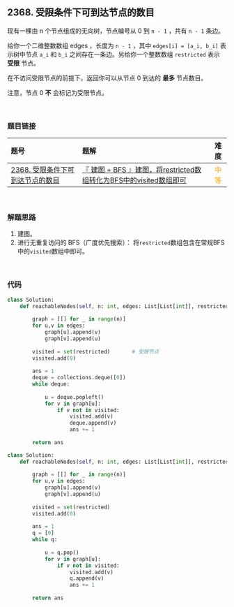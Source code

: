 
## 2368. 受限条件下可到达节点的数目


现有一棵由 n 个节点组成的无向树，节点编号从 0 到 `n - 1` ，共有 `n - 1` 条边。

给你一个二维整数数组 edges ，长度为 `n - 1` ，其中 `edges[i] = [a_i, b_i]` 表示树中节点 `a_i` 和 `b_i` 之间存在一条边。另给你一个整数数组 `restricted` 表示 **受限** 节点。

在不访问受限节点的前提下，返回你可以从节点 0 到达的 **最多** 节点数目。

注意，节点 0 **不** 会标记为受限节点。
 


<br>

### 题目链接

| 题号 |  题解 | 难度 |
| :-----| :---- | :----: |
| [2368. 受限条件下可到达节点的数目](https://leetcode.cn/problems/reachable-nodes-with-restrictions/description/) |  [『 建图 + BFS 』建图，将restricted数组转化为BFS中的visited数组即可](https://leetcode.cn/problems/reachable-nodes-with-restrictions/solutions/1728781/jie-ti-si-lu-1-jian-tu-2-jin-xing-wu-zho-yomn/) | <font color="orange"> 中等 </font> |

<br>





### 解题思路



1. 建图。
2. 进行无重复访问的 BFS（广度优先搜索）：
    将`restricted`数组包含在常规BFS中的`visited`数组中即可。


<br>

### 代码
```Python []
class Solution:
    def reachableNodes(self, n: int, edges: List[List[int]], restricted: List[int]) -> int:
        
        graph = [[] for _ in range(n)]
        for u,v in edges:
            graph[u].append(v)
            graph[v].append(u)
        
        visited = set(restricted)       # 受限节点
        visited.add(0)
        
        ans = 1
        deque = collections.deque([0])
        while deque:
            
            u = deque.popleft()
            for v in graph[u]:
                if v not in visited:
                    visited.add(v)
                    deque.append(v)
                    ans += 1
        
        return ans

```


```Python []
class Solution:
    def reachableNodes(self, n: int, edges: List[List[int]], restricted: List[int]) -> int:
        
        graph = [[] for _ in range(n)]
        for u,v in edges:
            graph[u].append(v)
            graph[v].append(u)
        
        visited = set(restricted)
        visited.add(0)
        
        ans = 1
        q = [0]
        while q:
            
            u = q.pop()
            for v in graph[u]:
                if v not in visited:
                    visited.add(v)
                    q.append(v)
                    ans += 1
        
        return ans

```
        
